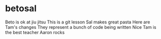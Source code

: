 # betosal
Beto is ok at jiu jitsu 
This is a git lesson
Sal makes great pasta
Here are Tam's changes
They represent a bunch of code being written
Nice
Tam is the best teacher 
Aaron rocks